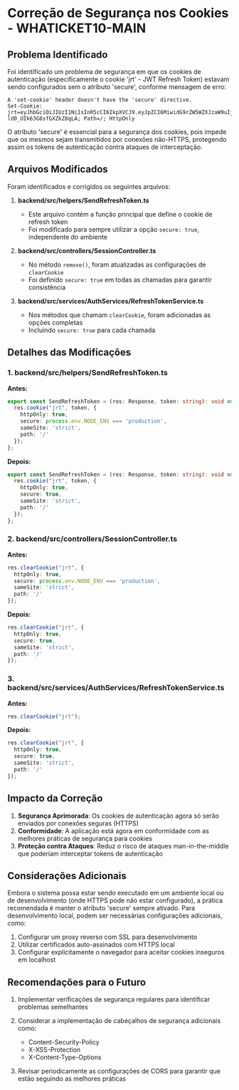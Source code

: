 # Correção de Segurança nos Cookies - WHATICKET10-MAIN

## Problema Identificado

Foi identificado um problema de segurança em que os cookies de autenticação (especificamente o cookie 'jrt' - JWT Refresh Token) estavam sendo configurados sem o atributo 'secure', conforme mensagem de erro:

```
A 'set-cookie' header doesn't have the 'secure' directive.
Set-Cookie: jrt=eyJhbGciOiJIUzI1NiIsInR5cCI6IkpXVCJ9.eyJpZCI6MiwidG9rZW5WZXJzaW9uIjowLCJjb21wYW55SWQiOjEsImlhdCI6MTc0NzMxNDQ0OCwiZXhwIjoxNzQ3OTE5MjQ4fQ.cBC46tSEIq3tiXmFwKAW-ld0_UIk63G8sfGXZkZ8qLA; Path=/; HttpOnly
```

O atributo 'secure' é essencial para a segurança dos cookies, pois impede que os mesmos sejam transmitidos por conexões não-HTTPS, protegendo assim os tokens de autenticação contra ataques de interceptação.

## Arquivos Modificados

Foram identificados e corrigidos os seguintes arquivos:

1. **backend/src/helpers/SendRefreshToken.ts**
   - Este arquivo contém a função principal que define o cookie de refresh token
   - Foi modificado para sempre utilizar a opção `secure: true`, independente do ambiente

2. **backend/src/controllers/SessionController.ts**
   - No método `remove()`, foram atualizadas as configurações de `clearCookie`
   - Foi definido `secure: true` em todas as chamadas para garantir consistência

3. **backend/src/services/AuthServices/RefreshTokenService.ts**
   - Nos métodos que chamam `clearCookie`, foram adicionadas as opções completas
   - Incluindo `secure: true` para cada chamada

## Detalhes das Modificações

### 1. backend/src/helpers/SendRefreshToken.ts

**Antes:**
```typescript
export const SendRefreshToken = (res: Response, token: string): void => {
  res.cookie("jrt", token, { 
    httpOnly: true,
    secure: process.env.NODE_ENV === 'production',
    sameSite: 'strict',
    path: '/'
  });
};
```

**Depois:**
```typescript
export const SendRefreshToken = (res: Response, token: string): void => {
  res.cookie("jrt", token, { 
    httpOnly: true,
    secure: true,
    sameSite: 'strict',
    path: '/'
  });
};
```

### 2. backend/src/controllers/SessionController.ts

**Antes:**
```typescript
res.clearCookie("jrt", {
  httpOnly: true,
  secure: process.env.NODE_ENV === 'production',
  sameSite: 'strict',
  path: '/'
});
```

**Depois:**
```typescript
res.clearCookie("jrt", {
  httpOnly: true,
  secure: true,
  sameSite: 'strict',
  path: '/'
});
```

### 3. backend/src/services/AuthServices/RefreshTokenService.ts

**Antes:**
```typescript
res.clearCookie("jrt");
```

**Depois:**
```typescript
res.clearCookie("jrt", {
  httpOnly: true,
  secure: true,
  sameSite: 'strict',
  path: '/'
});
```

## Impacto da Correção

1. **Segurança Aprimorada**: Os cookies de autenticação agora só serão enviados por conexões seguras (HTTPS)
2. **Conformidade**: A aplicação está agora em conformidade com as melhores práticas de segurança para cookies
3. **Proteção contra Ataques**: Reduz o risco de ataques man-in-the-middle que poderiam interceptar tokens de autenticação

## Considerações Adicionais

Embora o sistema possa estar sendo executado em um ambiente local ou de desenvolvimento (onde HTTPS pode não estar configurado), a prática recomendada é manter o atributo 'secure' sempre ativado. Para desenvolvimento local, podem ser necessárias configurações adicionais, como:

1. Configurar um proxy reverso com SSL para desenvolvimento
2. Utilizar certificados auto-assinados com HTTPS local
3. Configurar explicitamente o navegador para aceitar cookies inseguros em localhost

## Recomendações para o Futuro

1. Implementar verificações de segurança regulares para identificar problemas semelhantes
2. Considerar a implementação de cabeçalhos de segurança adicionais como:
   - Content-Security-Policy
   - X-XSS-Protection
   - X-Content-Type-Options

3. Revisar periodicamente as configurações de CORS para garantir que estão seguindo as melhores práticas 